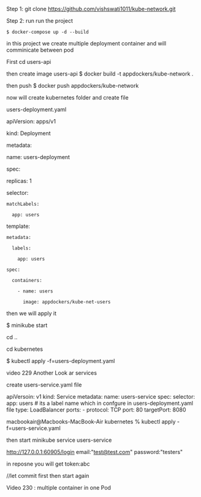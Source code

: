Step 1: git clone https://github.com/vishswati1011/kube-network.git

Step 2: run run the project 

    $ docker-compose up -d --build 

in this project we create multiple deployment container and will comminicate between pod    

First cd users-api

then create image users-api $ docker build -t appdockers/kube-network .

then push $ docker push appdockers/kube-network

now will create kubernetes folder and create file

users-deployment.yaml 


apiVersion: apps/v1

kind: Deployment

metadata:

  name: users-deployment

spec:

  replicas: 1

  selector:

    matchLabels:

      app: users

  template:

    metadata:

      labels:

        app: users

    spec:

      containers:

        - name: users

          image: appdockers/kube-net-users

  then we will apply it 

  $ minikube start

  cd ..

  cd kubernetes
  
  $ kubectl apply -f=users-deployment.yaml         

  video 229  Another Look ar services

  create users-service.yaml file

apiVersoin: v1
kind: Service
metadata:
  name: users-service
spec:
  selector:
    app: users  # its a label name which in confgure in users-deployment.yaml file 
  type: LoadBalancer 
  ports:
    - protocol: TCP
      port: 80
      targetPort: 8080  


macbookair@Macbooks-MacBook-Air kubernetes % kubectl apply -f=users-service.yaml

then start minikube service users-service

http://127.0.0.1:60905/login
email:"test@test.com"
password:"testers"

in reposne you will get token:abc

//let commit first then start again

Video 230 : multiple container in one Pod
